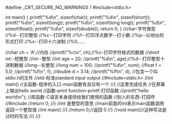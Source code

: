#define _CRT_SECURE_NO_WARNINGS 1
#include<stdio.h>

int main()
{
	printf("%d\n", sizeof(char));
	printf("%d\n", sizeof(short));
	printf("%d\n", sizeof(long));
	printf("%d\n", sizeof(long long));
	printf("%d\n", sizeof(float));
	printf("%d\n", sizeof(double));
	return 0;
}
//char-字符类型
//%d--打印整型
//%c--打印字符
//%f--打印浮点数字--打小数
//%p--以地址的形式打印
//%x--打印十六进制
//%0……

//char ch = 'A';//内存
	//printf("%c\n", ch);//%c-打印字符格式的数据
	//short int--短整型
	//int--整型
	//int age = 20;
	//printf("%d\n", age);//%d--打印整型十进制数据
	//long--长整型
	//long num = 100;
	//printf("%d\n", num);
	//float f = 5.0;
	//printf("%f\n", f);
	//double d = 3.14;
	//printf("%lf\n", d);
//包含一个叫stdio.h的文件
//std-标准standard input output
//#include<stdio.h>
//int main()
//主函数-程序的入口-main函数有且仅有一个
//{
	//这里完成任务
	//在屏幕上输出hello world
	//函数-print function-printf-打印函数
	//printf("hello world\n");
	//库函数-C语言本身提供给我们使用的函数
	//别人的东西-打招呼
	//#include
	//return 0;
//}
//int 是整型的意思
//main前面的int表示main函数调用返回一个整型值
//int main()
//{
	//return 0;//返回 0
//}
//void main()//这种写法是过时的写法
//{
//}
